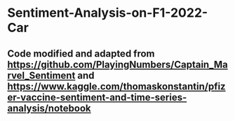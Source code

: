 # Sentiment-Analysis-on-F1-2022-Car



## Code modified and adapted from https://github.com/PlayingNumbers/Captain_Marvel_Sentiment and https://www.kaggle.com/thomaskonstantin/pfizer-vaccine-sentiment-and-time-series-analysis/notebook


